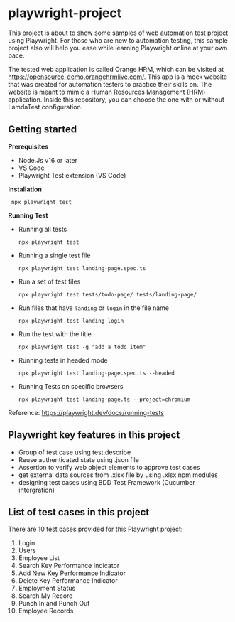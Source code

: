 # playwright-project

This project is about to show some samples of web automation test project using Playwright. For those who are new to automation testing, this sample project also will help you ease while learning Playwright online at your own pace.

The tested web application is called Orange HRM, which can be visited at https://opensource-demo.orangehrmlive.com/. This app is a mock website that was created for automation testers to practice their skills on. The website is meant to mimic a Human Resources Management (HRM) application. Inside this repository, you can choose the one with or without LamdaTest configuration.

## Getting started

**Prerequisites**

 - Node.Js v16 or later
 - VS Code
 - Playwright Test extension (VS Code)

**Installation**

    
   ```
    npx playwright test
   ```
    
**Running Test**
-   Running all tests
    
    ```
    npx playwright test
    ```
    
-   Running a single test file
    
    ```
    npx playwright test landing-page.spec.ts
    ```
    
-   Run a set of test files
    
    ```
    npx playwright test tests/todo-page/ tests/landing-page/
    ```
    
-   Run files that have  `landing`  or  `login`  in the file name
    
    ```
    npx playwright test landing login
    ```
    
-   Run the test with the title
    
    ```
    npx playwright test -g "add a todo item"
    ```
    
-   Running tests in headed mode
    
    ```
    npx playwright test landing-page.spec.ts --headed
    ```
    
-   Running Tests on specific browsers
    
    ```
    npx playwright test landing-page.ts --project=chromium
    ```

Reference: https://playwright.dev/docs/running-tests


## Playwright key features in this project

- Group of test case using test.describe
- Reuse authenticated state using .json file
- Assertion to verify web object elements to approve test cases
- get external data sources from .xlsx file by using .xlsx npm modules
- designing test cases using BDD Test Framework (Cucumber intergration)

## List of test cases in this project

There are 10 test cases provided for this Playwright project:

1. Login
2. Users
3. Employee List
4. Search Key Performance Indicator
5. Add New Key Performance Indicator
6. Delete Key Performance Indicator
7. Employment Status
8. Search My Record
9. Punch In and Punch Out
10. Employee Records


